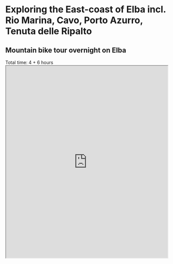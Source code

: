 <h1>Exploring the East-coast of Elba incl. Rio Marina, Cavo, Porto Azurro, Tenuta delle Ripalto</h1>
<h2>Mountain bike tour overnight on Elba</h2>
Total time: 4 + 6 hours

<iframe src="http://www.bernhard-gaul.de/gpxviewer/gpxviewerlinks.php?url={{site.baseurl}}/20131026-27.elba_tour.gpx" 
				width="100%" 
				height="600" 
				frameborder="1" 
				scrolling="yes">
</iframe>
